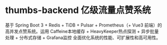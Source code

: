 # thumbs-backend 亿级流量点赞系统

基于 Spring Boot 3 + Redis + TiDB + Pulsar + Prometheus（+ Vue3 前端）的高并发点赞系统。运用 Caffeine本地缓存 + HeavyKeeper热点探测 + 异步批量处理 + 分布式存储 + Grafana监控 全面优化系统的性能、可扩展性和高可用性。
